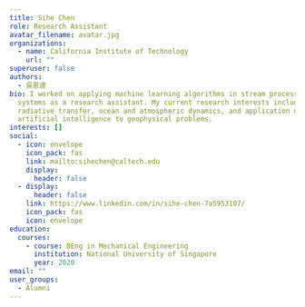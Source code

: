 ```yaml
---
title: Sihe Chen
role: Research Assistant
avatar_filename: avatar.jpg
organizations:
  - name: California Institute of Technology
    url: ""
superuser: false
authors:
  - 吳恩達
bio: I worked on applying machine learning algorithms in stream processing
  systems as a research assistant. My current research interests include
  radiative transfer, ocean and atmospheric dynamics, and application of
  artificial intelligence to geophysical problems.
interests: []
social:
  - icon: envelope
    icon_pack: fas
    link: mailto:sihechen@caltech.edu
    display:
      header: false
  - display:
      header: false
    link: https://www.linkedin.com/in/sihe-chen-7a5953107/
    icon_pack: fas
    icon: envelope
education:
  courses:
    - course: BEng in Mechanical Engineering
      institution: National University of Singapore
      year: 2020
email: ""
user_groups:
  - Alumni
---
```

